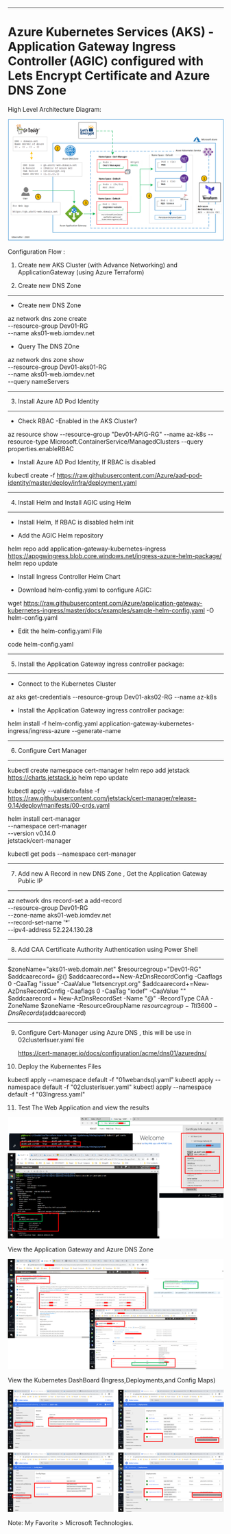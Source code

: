 ----------------------------------------------------------
# Azure Kubernetes Services (AKS) - Application Gateway Ingress Controller (AGIC) configured with Lets Encrypt Certificate and Azure DNS Zone

High Level Architecture Diagram:

![Image description](https://github.com/GBuenaflor/01azure-aks-ingresscontroller-agic/blob/master/GB-AKS-Ingress-AGIC00.png)


Configuration Flow :

1. Create new AKS Cluster (with Advance Networking) and ApplicationGateway (using Azure Terraform)
    

2. Create new DNS Zone

------------------------------------------------------------------------------

- Create new DNS Zone

az network dns zone create \
  --resource-group Dev01-RG \
  --name aks01-web.iomdev.net
 
- Query The DNS ZOne

az network dns zone show \
  --resource-group Dev01-aks01-RG \
  --name aks01-web.iomdev.net \
  --query nameServers

------------------------------------------------------------------------------

3. Install Azure AD Pod Identity

----------------------------------------------------------
 
- Check RBAC -Enabled in the AKS Cluster?

az resource show --resource-group "Dev01-APIG-RG" --name az-k8s --resource-type Microsoft.ContainerService/ManagedClusters --query properties.enableRBAC
 
 
- Install Azure AD Pod Identity,  If RBAC is disabled

kubectl create -f https://raw.githubusercontent.com/Azure/aad-pod-identity/master/deploy/infra/deployment.yaml
  
----------------------------------------------------------

4. Install Helm and Install AGIC using Helm

----------------------------------------------------------

- Install Helm, If RBAC is disabled
helm init


- Add the AGIC Helm repository

helm repo add application-gateway-kubernetes-ingress https://appgwingress.blob.core.windows.net/ingress-azure-helm-package/
helm repo update

- Install Ingress Controller Helm Chart

- Download helm-config.yaml to configure AGIC:

wget https://raw.githubusercontent.com/Azure/application-gateway-kubernetes-ingress/master/docs/examples/sample-helm-config.yaml -O helm-config.yaml
 

- Edit the helm-config.yaml File

code helm-config.yaml

----------------------------------------------------------
    
5. Install the Application Gateway ingress controller package:


----------------------------------------------------------

- Connect to the Kubernetes Cluster

az aks get-credentials --resource-group Dev01-aks02-RG --name az-k8s


- Install the Application Gateway ingress controller package:

helm install -f helm-config.yaml application-gateway-kubernetes-ingress/ingress-azure --generate-name

----------------------------------------------------------

6. Configure Cert Manager

----------------------------------------------------------
   
kubectl create namespace cert-manager
helm repo add jetstack https://charts.jetstack.io
helm repo update

kubectl apply --validate=false -f https://raw.githubusercontent.com/jetstack/cert-manager/release-0.14/deploy/manifests/00-crds.yaml

helm install cert-manager \
    --namespace cert-manager \
    --version v0.14.0 \
    jetstack/cert-manager

kubectl get pods --namespace cert-manager

----------------------------------------------------------

7. Add new A Record in new DNS Zone , Get the Application Gateway Public IP

----------------------------------------------------------

az network dns record-set a add-record \
    --resource-group Dev01-RG \
    --zone-name aks01-web.iomdev.net \
    --record-set-name '*' \
    --ipv4-address 52.224.130.28

----------------------------------------------------------

8. Add CAA  Certificate Authority Authentication using Power Shell


----------------------------------------------------------

$zoneName="aks01-web.domain.net"
$resourcegroup="Dev01-RG"
$addcaarecord= @()
$addcaarecord+=New-AzDnsRecordConfig -Caaflags 0 -CaaTag "issue" -CaaValue "letsencrypt.org"
$addcaarecord+=New-AzDnsRecordConfig -Caaflags 0 -CaaTag "iodef" -CaaValue "<your email>"
$addcaarecord = New-AzDnsRecordSet -Name "@" -RecordType CAA -ZoneName $zoneName -ResourceGroupName $resourcegroup -Ttl 3600 -DnsRecords ($addcaarecord)
 
----------------------------------------------------------

9. Configure Cert-Manager using Azure DNS , this will be use in 02clusterIsuer.yaml file

   https://cert-manager.io/docs/configuration/acme/dns01/azuredns/


10. Deploy the Kubernentes Files
    
kubectl apply --namespace default -f "01webandsql.yaml"
kubectl apply --namespace default -f "02clusterIsuer.yaml"
kubectl apply --namespace default -f "03Ingress.yaml"


11. Test The Web Application and view the results
 

![Image description](https://github.com/GBuenaflor/01azure-aks-ingresscontroller-agic/blob/master/GB-AKS-Ingress-AGIC01.png)


View the Application Gateway and Azure DNS Zone


![Image description](https://github.com/GBuenaflor/01azure-aks-ingresscontroller-agic/blob/master/GB-AKS-Ingress-AGIC02.png)


View the Kubernetes DashBoard (Ingress,Deployments,and Config Maps)


![Image description](https://github.com/GBuenaflor/01azure-aks-ingresscontroller-agic/blob/master/GB-AKS-Ingress-AGIC03.png)




Note: My Favorite > Microsoft Technologies.
